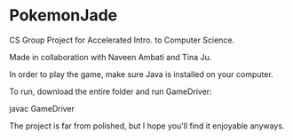 # PokemonJade
CS Group Project for Accelerated Intro. to Computer Science.

Made in collaboration with Naveen Ambati and Tina Ju.


In order to play the game, make sure Java is installed on your computer.

To run, download the entire folder and run GameDriver:

  javac GameDriver
  

The project is far from polished, but I hope you'll find it enjoyable anyways.
